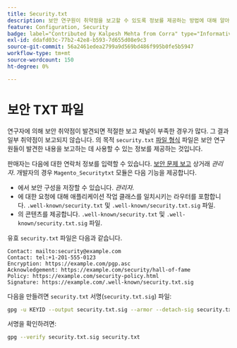 ```yaml
---
title: Security.txt
description: 보안 연구원이 취약점을 보고할 수 있도록 정보를 제공하는 방법에 대해 알아봅니다.
feature: Configuration, Security
badge: label="Contributed by Kalpesh Mehta from Corra" type="Informative" url="https://solutionpartners.adobe.com/s/directory/detail/corra" tooltip="칼페시 메타"
exl-id: ddafd03c-77b2-42e8-b593-7d655d08e9c3
source-git-commit: 56a2461edea2799a9d569bd486f995b0fe5b5947
workflow-type: tm+mt
source-wordcount: 150
ht-degree: 0%

---
```


# 보안 TXT 파일

연구자에 의해 보안 취약점이 발견되면 적절한 보고 채널이 부족한 경우가 많다. 그 결과 일부 취약점이 보고되지 않습니다. 의 목적 `security.txt` [파일 형식](https://datatracker.ietf.org/doc/html/draft-foudil-securitytxt-09) 파일은 보안 연구원들이 발견한 내용을 보고하는 데 사용할 수 있는 정보를 제공하는 것입니다.

판매자는 다음에 대한 연락처 정보를 입력할 수 있습니다. [보안 문제 보고](https://docs.magento.com/user-guide/stores/security-issue-reporting.html) 상거래 _관리자_. 개발자의 경우 `Magento_Securitytxt` 모듈은 다음 기능을 제공합니다.

- 에서 보안 구성을 저장할 수 있습니다. _관리자_.
- 에 대한 요청에 대해 애플리케이션 작업 클래스를 일치시키는 라우터를 포함합니다. `.well-known/security.txt` 및 `.well-known/security.txt.sig` 파일.
- 의 콘텐츠를 제공합니다. `.well-known/security.txt` 및 `.well-known/security.txt.sig` 파일.

유효 `security.txt` 파일은 다음과 같습니다.

```text
Contact: mailto:security@example.com
Contact: tel:+1-201-555-0123
Encryption: https://example.com/pgp.asc
Acknowledgement: https://example.com/security/hall-of-fame
Policy: https://example.com/security-policy.html
Signature: https://example.com/.well-known/security.txt.sig
```

다음을 만들려면 `security.txt` 서명(`security.txt.sig`) 파일:

```bash
gpg -u KEYID --output security.txt.sig --armor --detach-sig security.txt
```

서명을 확인하려면:

```bash
gpg --verify security.txt.sig security.txt
```
